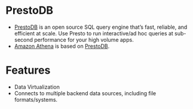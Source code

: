 # PrestoDB
- [PrestoDB](https://prestodb.io/) is an open source SQL query engine that’s fast, reliable, and efficient at scale. Use Presto to run interactive/ad hoc queries at sub-second performance for your high volume apps.
- [Amazon Athena](https://github.com/Anshul619/AWS-Services/tree/main/10_BigData/DataConsumption/AmazonAthena.md) is based on [PrestoDB]().

# Features
- Data Virtualization
- Connects to multiple backend data sources, including file formats/systems.